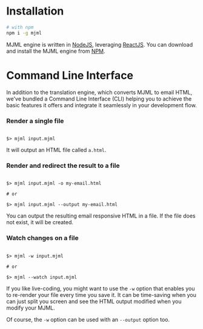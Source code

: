 
# Installation

``` bash
# with npm
npm i -g mjml

```

MJML engine is written in [NodeJS](https://nodejs.org/en/), leveraging [ReactJS](https://facebook.github.io/react/).
You can download and install the MJML engine from [NPM](https://www.npmjs.com).

# Command Line Interface

In addition to the translation engine, which converts MJML to email HTML, we've bundled a Command Line Interface (CLI) helping you to achieve the basic features it offers and integrate it seamlessly in your development flow.

### Render a single file

```

$> mjml input.mjml

```

It will output an HTML file called `a.html`.

### Render and redirect the result to a file

```

$> mjml input.mjml -o my-email.html

# or

$> mjml input.mjml --output my-email.html

```

You can output the resulting email responsive HTML in a file. If the file does not exist, it will be created.

### Watch changes on a file

```

$> mjml -w input.mjml

# or

$> mjml --watch input.mjml

```

If you like live-coding, you might want to use the `-w` option that enables you to re-render your file every time you save it.
It can be time-saving when you can just split you screen and see the HTML output modified when you modify your MJML.

Of course, the `-w` option can be used with an `--output` option too.

